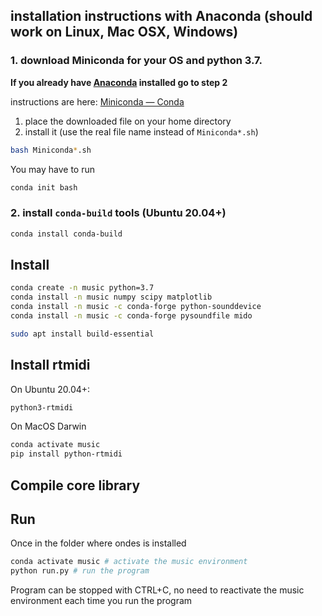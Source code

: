 
## installation instructions with Anaconda (should work on Linux, Mac OSX, Windows)

### 1. download Miniconda for your OS and python 3.7.

**If you already have [Anaconda](https://www.anaconda.com/) installed go to step 2**

instructions are here: [Miniconda — Conda](https://conda.io/miniconda.html)
1. place the downloaded file on your home directory
2. install it (use the real file name instead of `Miniconda*.sh`)
```bash
bash Miniconda*.sh
```
You may have to run
```bash
conda init bash
```

### 2. install `conda-build` tools (Ubuntu 20.04+)
```bash
conda install conda-build
```

## Install

```bash
conda create -n music python=3.7
conda install -n music numpy scipy matplotlib 
conda install -n music -c conda-forge python-sounddevice
conda install -n music -c conda-forge pysoundfile mido
```

```bash
sudo apt install build-essential
```

## Install rtmidi
On Ubuntu 20.04+:
```bash
python3-rtmidi
```

On MacOS Darwin
```bash
conda activate music
pip install python-rtmidi
```

## Compile core library


## Run

Once in the folder where ondes is installed
```bash
conda activate music # activate the music environment
python run.py # run the program
```

Program can be stopped with CTRL+C, no need to reactivate the music environment each time you run the program
